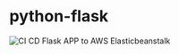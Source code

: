# python-flask

![CI CD Flask APP to AWS Elasticbeanstalk](https://github.com/kkkooosss/python-flask/workflows/CI%20CD%20Flask%20APP%20to%20AWS%20Elasticbeanstalk/badge.svg)
